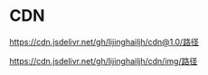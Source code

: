 # CDN
https://cdn.jsdelivr.net/gh/lijinghailjh/cdn@1.0/路径

https://cdn.jsdelivr.net/gh/lijinghailjh/cdn/img/路径
